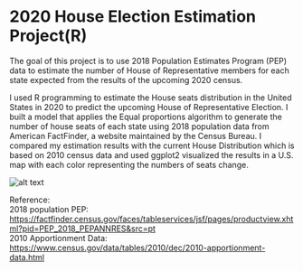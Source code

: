 # **2020 House Election Estimation Project(R)**



The goal of this project is to use 2018 Population Estimates Program (PEP) data to estimate the number of House of Representative members for each state expected from the results of the upcoming 2020 census.


 I used R programming to estimate the House seats distribution in the United States in 2020 to predict the upcoming House of Representative Election. I built a model that applies the Equal proportions algorithm to generate the number of house seats of each state using 2018 population data from American FactFinder, a website maintained by the Census Bureau. I compared my estimation results with the current House Distribution which is based on 2010 census data and used ggplot2 visualized the results in a U.S. map with each color representing the numbers of seats change.  

![alt text](https://github.com/Bommi95/BYGB7990/blob/master/Rplot2.png)

Reference:  
2018 population PEP:  
https://factfinder.census.gov/faces/tableservices/jsf/pages/productview.xhtml?pid=PEP_2018_PEPANNRES&src=pt  
2010 Apportionment Data:   
https://www.census.gov/data/tables/2010/dec/2010-apportionment-data.html  
